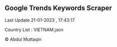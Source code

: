 

## Google Trends Keywords Scraper 
 
Last Update 21-01-2023 , 17:43:17

Country List :
VIETNAM.json



© Abdul Muttaqin 
